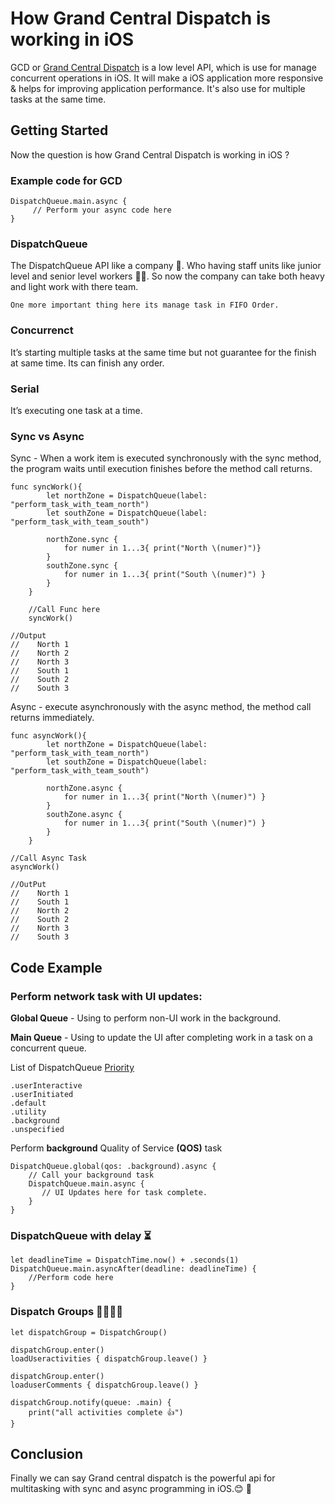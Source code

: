 # How Grand Central Dispatch is working in iOS

GCD or [Grand Central Dispatch](https://developer.apple.com/documentation/dispatch) is a low level API, which is use for manage concurrent operations in iOS. It will make a iOS application more responsive & helps for improving application performance. It's also use for multiple tasks at the same time. 

## Getting Started

Now the question is how Grand Central Dispatch is working in iOS ?

### Example code for GCD

```
DispatchQueue.main.async {
     // Perform your async code here
}
```

### DispatchQueue

The DispatchQueue API like a company 🏢. Who having staff units like junior level and senior level workers 👷🏼‍. So now the company can take both heavy and light work with there team.

```
One more important thing here its manage task in FIFO Order.
```

### Concurrenct

It’s starting multiple tasks at the same time but not guarantee for the finish at same time. Its can finish any order.

### Serial

It’s executing one task at a time.

### Sync vs Async

Sync - When a work item is executed synchronously with the sync method, the program waits until execution finishes before the method call returns.

```
func syncWork(){
        let northZone = DispatchQueue(label: "perform_task_with_team_north")
        let southZone = DispatchQueue(label: "perform_task_with_team_south")
        
        northZone.sync {
            for numer in 1...3{ print("North \(numer)")}
        }
        southZone.sync {
            for numer in 1...3{ print("South \(numer)") }
        }
    }
    
    //Call Func here 
    syncWork()
    
//Output
//    North 1
//    North 2
//    North 3
//    South 1
//    South 2
//    South 3
```

Async - execute asynchronously with the async method, the method call returns immediately.

```
func asyncWork(){
        let northZone = DispatchQueue(label: "perform_task_with_team_north")
        let southZone = DispatchQueue(label: "perform_task_with_team_south")
        
        northZone.async {
            for numer in 1...3{ print("North \(numer)") }
        }
        southZone.async {
            for numer in 1...3{ print("South \(numer)") }
        }
    }

//Call Async Task
asyncWork()

//OutPut 
//    North 1
//    South 1
//    North 2
//    South 2
//    North 3
//    South 3
```

## Code Example

### Perform network task with UI updates:

<b>Global Queue</b> - Using to perform non-UI work in the background.

<b>Main Queue</b> - Using to update the UI after completing work in a task on a concurrent queue.

List of DispatchQueue [Priority](https://developer.apple.com/library/archive/documentation/Performance/Conceptual/EnergyGuide-iOS/PrioritizeWorkWithQoS.html)

```
.userInteractive
.userInitiated
.default
.utility
.background
.unspecified
```

Perform <b>background</b> Quality of Service <b>(QOS)</b> task

```
DispatchQueue.global(qos: .background).async { 
    // Call your background task
    DispatchQueue.main.async { 
       // UI Updates here for task complete.
    }
}
```

### DispatchQueue with delay ⏳

```
let deadlineTime = DispatchTime.now() + .seconds(1)
DispatchQueue.main.asyncAfter(deadline: deadlineTime) {
    //Perform code here
}
```

### Dispatch Groups 👨‍👨‍👦‍👦

```
let dispatchGroup = DispatchGroup()

dispatchGroup.enter()
loadUseractivities { dispatchGroup.leave() }

dispatchGroup.enter()
loaduserComments { dispatchGroup.leave() }

dispatchGroup.notify(queue: .main) {
    print("all activities complete 👍")
}
```

## Conclusion

Finally we can say Grand central dispatch is the powerful api for multitasking with sync and async programming in iOS.😊 🎉

